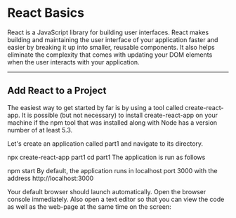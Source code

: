 # React Basics
React is a JavaScript library for building user interfaces. React makes building and maintaining the user interface of your application faster and easier by breaking it up into smaller, reusable components. It also helps eliminate the complexity that comes with updating your DOM elements when the user interacts with your application.

***

## Add React to a Project
The easiest way to get started by far is by using a tool called create-react-app. It is possible (but not necessary) to install create-react-app on your machine if the npm tool that was installed along with Node has a version number of at least 5.3.

Let's create an application called part1 and navigate to its directory.

npx create-react-app part1
cd part1
The application is run as follows

npm start
By default, the application runs in localhost port 3000 with the address http://localhost:3000

Your default browser should launch automatically. Open the browser console immediately. Also open a text editor so that you can view the code as well as the web-page at the same time on the screen:
